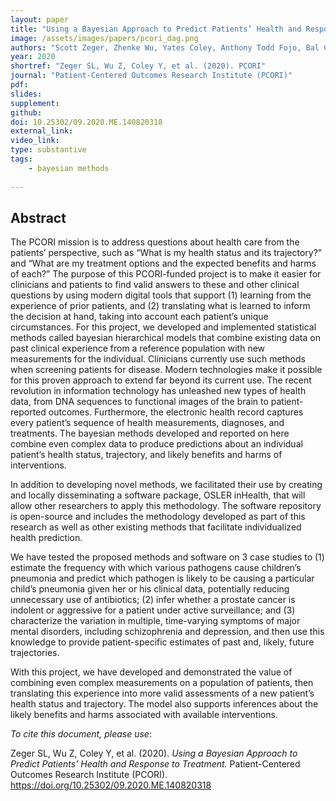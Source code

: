 ```yaml
---
layout: paper
title: "Using a Bayesian Approach to Predict Patients’ Health and Response to Treatment"
image: /assets/images/papers/pcori_dag.png
authors: "Scott Zeger, Zhenke Wu, Yates Coley, Anthony Todd Fojo, Bal Carter, Katherine O'Brien, Peter Zandi, Mary Cooke, Vince Carey, Ciprian Crainiceanu, John Muscelli, Adrian Gherman, Jason Mekosh"
year: 2020
shortref: "Zeger SL, Wu Z, Coley Y, et al. (2020). PCORI"
journal: "Patient-Centered Outcomes Research Institute (PCORI)"
pdf: 
slides: 
supplement: 
github: 
doi: 10.25302/09.2020.ME.140820318
external_link: 
video_link: 
type: substantive
tags:
    - bayesian methods
 
---
```


## Abstract

The PCORI mission is to address questions about health care from the patients’ perspective, such as “What is my health status and its trajectory?” and “What are my treatment options and the expected benefits and harms of each?” The purpose of this PCORI-funded project is to make it easier for clinicians and patients to find valid answers to these and other clinical questions by using modern digital tools that support (1) learning from the experience of prior patients, and (2) translating what is learned to inform the decision at hand, taking into account each patient’s unique circumstances. For this project, we developed and implemented statistical methods called bayesian hierarchical models that combine existing data on past clinical experience from a reference population with new measurements for the individual. Clinicians currently use such methods when screening patients for disease. Modern technologies make it possible for this proven approach to extend far beyond its current use. The recent revolution in information technology has unleashed new types of health data, from DNA sequences to functional images of the brain to patient-reported outcomes. Furthermore, the electronic health record captures every patient’s sequence of health measurements, diagnoses, and treatments. The bayesian methods developed and reported on here combine even complex data to produce predictions about an individual patient’s health status, trajectory, and likely benefits and harms of interventions.

In addition to developing novel methods, we facilitated their use by creating and locally disseminating a software package, OSLER inHealth, that will allow other researchers to apply this methodology. The software repository is open-source and includes the methodology developed as part of this research as well as other existing methods that facilitate individualized health prediction.

We have tested the proposed methods and software on 3 case studies to (1) estimate the frequency with which various pathogens cause children’s pneumonia and predict which pathogen is likely to be causing a particular child’s pneumonia given her or his clinical data, potentially reducing unnecessary use of antibiotics; (2) infer whether a prostate cancer is indolent or aggressive for a patient under active surveillance; and (3) characterize the variation in multiple, time-varying symptoms of major mental disorders, including schizophrenia and depression, and then use this knowledge to provide patient-specific estimates of past and, likely, future trajectories.

With this project, we have developed and demonstrated the value of combining even complex measurements on a population of patients, then translating this experience into more valid assessments of a new patient’s health status and trajectory. The model also supports inferences about the likely benefits and harms associated with available interventions.

_To cite this document, please use_: 

Zeger SL, Wu Z, Coley Y, et al. (2020). _Using a Bayesian Approach to Predict Patients’ Health and Response to Treatment._ Patient-Centered Outcomes Research Institute (PCORI). https://doi.org/10.25302/09.2020.ME.140820318